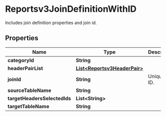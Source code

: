 

# Reportsv3JoinDefinitionWithID

Includes join definition properties and join id.

## Properties

| Name | Type | Description | Notes |
|------------ | ------------- | ------------- | -------------|
|**categoryId** | **String** |  |  [optional] |
|**headerPairList** | [**List&lt;Reportsv3HeaderPair&gt;**](Reportsv3HeaderPair.md) |  |  [optional] |
|**joinId** | **String** | Unique join ID. |  [optional] |
|**sourceTableName** | **String** |  |  [optional] |
|**targetHeadersSelectedIds** | **List&lt;String&gt;** |  |  [optional] |
|**targetTableName** | **String** |  |  [optional] |



